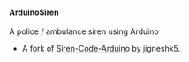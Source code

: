 #### ArduinoSiren
A police / ambulance siren using Arduino

* A fork of [Siren-Code-Arduino](https://github.com/jigneshk5/Siren-Code-Arduino) by jigneshk5.
